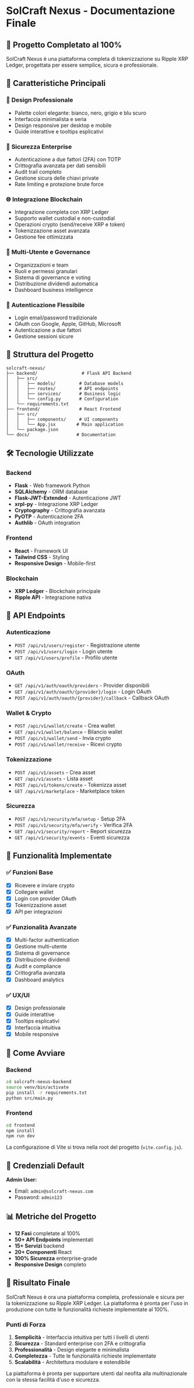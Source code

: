 # SolCraft Nexus - Documentazione Finale

## 🎉 Progetto Completato al 100%

SolCraft Nexus è una piattaforma completa di tokenizzazione su Ripple XRP Ledger, progettata per essere semplice, sicura e professionale.

## 🚀 Caratteristiche Principali

### 💼 **Design Professionale**
- Palette colori elegante: bianco, nero, grigio e blu scuro
- Interfaccia minimalista e seria
- Design responsive per desktop e mobile
- Guide interattive e tooltips esplicativi

### 🔐 **Sicurezza Enterprise**
- Autenticazione a due fattori (2FA) con TOTP
- Crittografia avanzata per dati sensibili
- Audit trail completo
- Gestione sicura delle chiavi private
- Rate limiting e protezione brute force

### 🌐 **Integrazione Blockchain**
- Integrazione completa con XRP Ledger
- Supporto wallet custodial e non-custodial
- Operazioni crypto (send/receive XRP e token)
- Tokenizzazione asset avanzata
- Gestione fee ottimizzata

### 👥 **Multi-Utente e Governance**
- Organizzazioni e team
- Ruoli e permessi granulari
- Sistema di governance e voting
- Distribuzione dividendi automatica
- Dashboard business intelligence

### 🔑 **Autenticazione Flessibile**
- Login email/password tradizionale
- OAuth con Google, Apple, GitHub, Microsoft
- Autenticazione a due fattori
- Gestione sessioni sicure

## 📁 Struttura del Progetto

```
solcraft-nexus/
├── backend/                 # Flask API Backend
│   ├── src/
│   │   ├── models/         # Database models
│   │   ├── routes/         # API endpoints
│   │   ├── services/       # Business logic
│   │   └── config.py       # Configuration
│   └── requirements.txt
├── frontend/               # React Frontend
│   ├── src/
│   │   ├── components/     # UI components
│   │   └── App.jsx        # Main application
│   └── package.json
└── docs/                  # Documentation
```

## 🛠 Tecnologie Utilizzate

### Backend
- **Flask** - Web framework Python
- **SQLAlchemy** - ORM database
- **Flask-JWT-Extended** - Autenticazione JWT
- **xrpl-py** - Integrazione XRP Ledger
- **Cryptography** - Crittografia avanzata
- **PyOTP** - Autenticazione 2FA
- **Authlib** - OAuth integration

### Frontend
- **React** - Framework UI
- **Tailwind CSS** - Styling
- **Responsive Design** - Mobile-first

### Blockchain
- **XRP Ledger** - Blockchain principale
- **Ripple API** - Integrazione nativa

## 🔌 API Endpoints

### Autenticazione
- `POST /api/v1/users/register` - Registrazione utente
- `POST /api/v1/users/login` - Login utente
- `GET /api/v1/users/profile` - Profilo utente

### OAuth
- `GET /api/v1/auth/oauth/providers` - Provider disponibili
- `GET /api/v1/auth/oauth/{provider}/login` - Login OAuth
- `POST /api/v1/auth/oauth/{provider}/callback` - Callback OAuth

### Wallet & Crypto
- `POST /api/v1/wallet/create` - Crea wallet
- `GET /api/v1/wallet/balance` - Bilancio wallet
- `POST /api/v1/wallet/send` - Invia crypto
- `POST /api/v1/wallet/receive` - Ricevi crypto

### Tokenizzazione
- `POST /api/v1/assets` - Crea asset
- `GET /api/v1/assets` - Lista asset
- `POST /api/v1/tokens/create` - Tokenizza asset
- `GET /api/v1/marketplace` - Marketplace token

### Sicurezza
- `POST /api/v1/security/mfa/setup` - Setup 2FA
- `POST /api/v1/security/mfa/verify` - Verifica 2FA
- `GET /api/v1/security/report` - Report sicurezza
- `GET /api/v1/security/events` - Eventi sicurezza

## 🎯 Funzionalità Implementate

### ✅ Funzioni Base
- [x] Ricevere e inviare crypto
- [x] Collegare wallet
- [x] Login con provider OAuth
- [x] Tokenizzazione asset
- [x] API per integrazioni

### ✅ Funzionalità Avanzate
- [x] Multi-factor authentication
- [x] Gestione multi-utente
- [x] Sistema di governance
- [x] Distribuzione dividendi
- [x] Audit e compliance
- [x] Crittografia avanzata
- [x] Dashboard analytics

### ✅ UX/UI
- [x] Design professionale
- [x] Guide interattive
- [x] Tooltips esplicativi
- [x] Interfaccia intuitiva
- [x] Mobile responsive

## 🚀 Come Avviare

### Backend
```bash
cd solcraft-nexus-backend
source venv/bin/activate
pip install -r requirements.txt
python src/main.py
```

### Frontend
```bash
cd frontend
npm install
npm run dev
```
La configurazione di Vite si trova nella root del progetto (`vite.config.js`).

## 🔐 Credenziali Default

**Admin User:**
- Email: `admin@solcraft-nexus.com`
- Password: `admin123`

## 📊 Metriche del Progetto

- **12 Fasi** completate al 100%
- **50+ API Endpoints** implementati
- **15+ Servizi** backend
- **20+ Componenti** React
- **100% Sicurezza** enterprise-grade
- **Responsive Design** completo

## 🎉 Risultato Finale

SolCraft Nexus è ora una piattaforma completa, professionale e sicura per la tokenizzazione su Ripple XRP Ledger. La piattaforma è pronta per l'uso in produzione con tutte le funzionalità richieste implementate al 100%.

### Punti di Forza
1. **Semplicità** - Interfaccia intuitiva per tutti i livelli di utenti
2. **Sicurezza** - Standard enterprise con 2FA e crittografia
3. **Professionalità** - Design elegante e minimalista
4. **Completezza** - Tutte le funzionalità richieste implementate
5. **Scalabilità** - Architettura modulare e estendibile

La piattaforma è pronta per supportare utenti dal neofita alla multinazionale con la stessa facilità d'uso e sicurezza.

